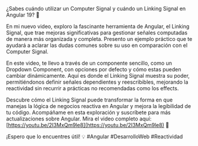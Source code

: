 ¿Sabes cuándo utilizar un Computer Signal y cuándo un Linking Signal en Angular 19? 🤔

En mi nuevo video, exploro la fascinante herramienta de Angular, el Linking Signal, que trae mejoras significativas para gestionar señales computadas de manera más organizada y completa. Presento un ejemplo práctico que te ayudará a aclarar las dudas comunes sobre su uso en comparación con el Computer Signal.

En este video, te llevo a través de un componente sencillo, como un Dropdown Component, con opciones por defecto y cómo estas pueden cambiar dinámicamente. Aquí es donde el Linking Signal muestra su poder, permitiéndonos definir señales dependientes y reescribibles, mejorando la reactividad sin recurrir a prácticas no recomendadas como los effects.

Descubre cómo el Linking Signal puede transformar la forma en que manejas la lógica de negocios reactiva en Angular y mejora la legibilidad de tu código. Acompáñame en esta exploración y suscríbete para más actualizaciones sobre Angular. Mira el video completo aquí: [https://youtu.be/2I3MxQm9le8](https://youtu.be/2I3MxQm9le8) 🚀

¡Espero que lo encuentres útil! 💡 #Angular #DesarrolloWeb #Reactividad
